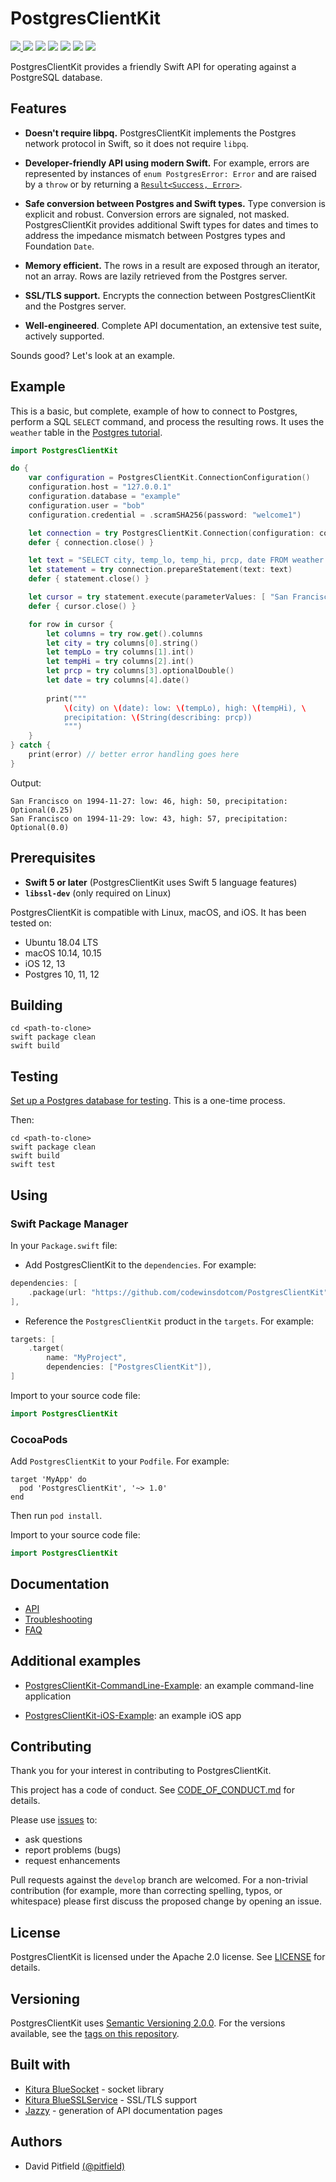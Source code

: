 # PostgresClientKit

<p>

  <a href="https://codewinsdotcom.github.io/PostgresClientKit/Docs/API/index.html">
    <img src="https://img.shields.io/badge/api-docs-blue.svg">
  </a>
  
  <img src="https://img.shields.io/badge/swift-5-green.svg">
  <img src="https://img.shields.io/badge/os-linux-green.svg">
  <img src="https://img.shields.io/badge/os-macOS-green.svg">
  <img src="https://img.shields.io/badge/os-iOS-green.svg">  
  
  <img src="https://img.shields.io/github/release/codewinsdotcom/PostgresClientKit.svg">
  <img src="https://img.shields.io/github/license/codewinsdotcom/PostgresClientKit.svg">
  
</p>

PostgresClientKit provides a friendly Swift API for operating against a PostgreSQL database.

## Features

- **Doesn't require libpq.**  PostgresClientKit implements the Postgres network protocol in Swift, so it does not require `libpq`.

- **Developer-friendly API using modern Swift.**  For example, errors are represented by instances of `enum PostgresError: Error` and are raised by a `throw` or by returning a [`Result<Success, Error>`](https://github.com/apple/swift-evolution/blob/master/proposals/0235-add-result.md).

- **Safe conversion between Postgres and Swift types.** Type conversion is explicit and robust.  Conversion errors are signaled, not masked.  PostgresClientKit provides additional Swift types for dates and times to address the impedance mismatch between Postgres types and Foundation `Date`.

- **Memory efficient.** The rows in a result are exposed through an iterator, not an array.  Rows are lazily retrieved from the Postgres server.

- **SSL/TLS support.** Encrypts the connection between PostgresClientKit and the Postgres server.

- **Well-engineered**.  Complete API documentation, an extensive test suite, actively supported.

Sounds good?  Let's look at an example.

## Example

This is a basic, but complete, example of how to connect to Postgres, perform a SQL `SELECT` command, and process the resulting rows.  It uses the `weather` table in the [Postgres tutorial](https://www.postgresql.org/docs/11/tutorial-table.html).

```swift
import PostgresClientKit

do {
    var configuration = PostgresClientKit.ConnectionConfiguration()
    configuration.host = "127.0.0.1"
    configuration.database = "example"
    configuration.user = "bob"
    configuration.credential = .scramSHA256(password: "welcome1")

    let connection = try PostgresClientKit.Connection(configuration: configuration)
    defer { connection.close() }

    let text = "SELECT city, temp_lo, temp_hi, prcp, date FROM weather WHERE city = $1;"
    let statement = try connection.prepareStatement(text: text)
    defer { statement.close() }

    let cursor = try statement.execute(parameterValues: [ "San Francisco" ])
    defer { cursor.close() }

    for row in cursor {
        let columns = try row.get().columns
        let city = try columns[0].string()
        let tempLo = try columns[1].int()
        let tempHi = try columns[2].int()
        let prcp = try columns[3].optionalDouble()
        let date = try columns[4].date()
    
        print("""
            \(city) on \(date): low: \(tempLo), high: \(tempHi), \
            precipitation: \(String(describing: prcp))
            """)
    }
} catch {
    print(error) // better error handling goes here
}
```

Output:

```
San Francisco on 1994-11-27: low: 46, high: 50, precipitation: Optional(0.25)
San Francisco on 1994-11-29: low: 43, high: 57, precipitation: Optional(0.0)
```

## Prerequisites

- **Swift 5 or later**  (PostgresClientKit uses Swift 5 language features)
- **`libssl-dev`** (only required on Linux)

PostgresClientKit is compatible with Linux, macOS, and iOS.  It has been tested on:

- Ubuntu 18.04 LTS 
- macOS 10.14, 10.15
- iOS 12, 13
- Postgres 10, 11, 12

## Building

```
cd <path-to-clone>
swift package clean
swift build
```

## Testing

[Set up a Postgres database for testing](https://github.com/codewinsdotcom/PostgresClientKit/blob/master/Docs/setting_up_a_postgres_database_for_testing.md).  This is a one-time process.

Then:

```
cd <path-to-clone>
swift package clean
swift build
swift test
```

## Using

### Swift Package Manager

In your `Package.swift` file:

- Add PostgresClientKit to the `dependencies`.  For example:

```swift
dependencies: [
    .package(url: "https://github.com/codewinsdotcom/PostgresClientKit", from: "1.0.0"),
],
```

- Reference the `PostgresClientKit` product in the `targets`.  For example:

```swift
targets: [
    .target(
        name: "MyProject",
        dependencies: ["PostgresClientKit"]),
]
```

Import to your source code file:

```swift
import PostgresClientKit
```

### CocoaPods

Add `PostgresClientKit` to your `Podfile`.  For example:

```
target 'MyApp' do
  pod 'PostgresClientKit', '~> 1.0'
end
```

Then run `pod install`.

Import to your source code file:

```swift
import PostgresClientKit
```

## Documentation

- [API](https://codewinsdotcom.github.io/PostgresClientKit/Docs/API/index.html)
- [Troubleshooting](https://github.com/codewinsdotcom/PostgresClientKit/blob/master/Docs/troubleshooting.md)
- [FAQ](https://github.com/codewinsdotcom/PostgresClientKit/blob/master/Docs/faq.md)

## Additional examples

- [PostgresClientKit-CommandLine-Example](https://github.com/pitfield/PostgresClientKit-CommandLine-Example): an example command-line application

- [PostgresClientKit-iOS-Example](https://github.com/pitfield/PostgresClientKit-iOS-Example): an example iOS app

## Contributing

Thank you for your interest in contributing to PostgresClientKit.

This project has a code of conduct.  See [CODE_OF_CONDUCT.md](https://github.com/codewinsdotcom/PostgresClientKit/blob/master/CODE_OF_CONDUCT.md) for details.

Please use [issues](https://github.com/codewinsdotcom/PostgresClientKit/issues) to:

- ask questions
- report problems (bugs)
- request enhancements

Pull requests against the `develop` branch are welcomed.  For a non-trivial contribution (for example, more than correcting spelling, typos, or whitespace) please first discuss the proposed change by opening an issue.
    
## License

PostgresClientKit is licensed under the Apache 2.0 license.  See [LICENSE](https://github.com/codewinsdotcom/PostgresClientKit/blob/master/LICENSE) for details.

## Versioning

PostgresClientKit uses [Semantic Versioning 2.0.0](https://semver.org).  For the versions available, see the [tags on this repository](https://github.com/codewinsdotcom/PostgresClientKit/releases).

## Built with

- [Kitura BlueSocket](https://github.com/IBM-Swift/BlueSocket) - socket library
- [Kitura BlueSSLService](https://github.com/IBM-Swift/BlueSSLService) - SSL/TLS support
- [Jazzy](https://github.com/realm/jazzy) - generation of API documentation pages

## Authors

- David Pitfield [(@pitfield)](https://github.com/pitfield)

